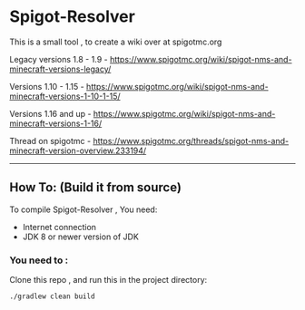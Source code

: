 # Spigot-Resolver

This is a small tool , to create a wiki over at spigotmc.org

Legacy versions 1.8 - 1.9 - https://www.spigotmc.org/wiki/spigot-nms-and-minecraft-versions-legacy/

Versions 1.10 - 1.15 - https://www.spigotmc.org/wiki/spigot-nms-and-minecraft-versions-1-10-1-15/

Versions 1.16 and up - https://www.spigotmc.org/wiki/spigot-nms-and-minecraft-versions-1-16/

Thread on spigotmc - https://www.spigotmc.org/threads/spigot-nms-and-minecraft-version-overview.233194/

---------------------------------------------------------------------------------
## How To: (Build it from source)

To compile Spigot-Resolver , You need:

+ Internet connection
+ JDK 8 or newer version of JDK

### You need to : 
Clone this repo , and run this in the project directory:

```shell
./gradlew clean build
```
